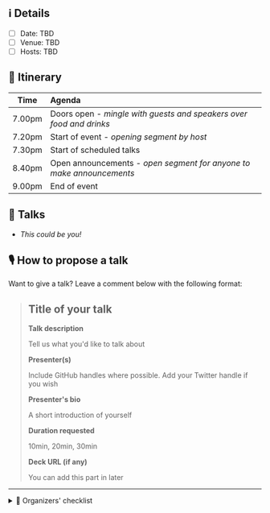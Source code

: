 ## ℹ️ Details
- [ ] Date: TBD
- [ ] Venue: TBD
- [ ] Hosts: TBD

## 📅 Itinerary

Time   | Agenda
------ | :-----
7.00pm | Doors open - _mingle with guests and speakers over food and drinks_
7.20pm | Start of event - _opening segment by host_
7.30pm | Start of scheduled talks
8.40pm | Open announcements - _open segment for anyone to make announcements_
9.00pm | End of event

## 💬 Talks

- *This could be you!*

## 🎙 How to propose a talk

Want to give a talk? Leave a comment below with the following format:

> ## Title of your talk
>
> **Talk description**
>
> Tell us what you'd like to talk about
>
> **Presenter(s)**
>
> Include GitHub handles where possible. Add your Twitter handle if you wish
>
> **Presenter's bio**
>
> A short introduction of yourself
>
> **Duration requested**
>
> 10min, 20min, 30min
>
> **Deck URL (if any)**
>
> You can add this part in later

---

<details>
 <summary>📝 Organizers' checklist</summary>

- [ ]  Confirm date and venue availability 
- [ ]  Create event on [AWS SG Meetup Page](https://www.meetup.com/AWS-SG)
- [ ]  Inform [engineers.sg](https://engineers.sg/bookings) for video recordings

</details>
